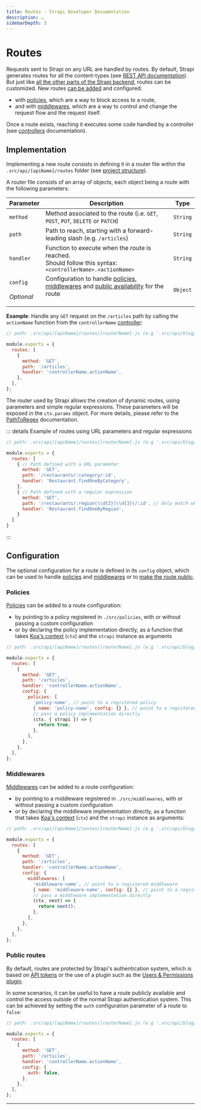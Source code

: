```yaml
---
title: Routes - Strapi Developer Documentation
description: …
sidebarDepth: 3
---
```


<!-- TODO: update SEO -->

# Routes

Requests sent to Strapi on any URL are handled by routes. By default, Strapi generates routes for all the content-types (see [REST API documentation](/developer-docs/latest/developer-resources/database-apis-reference/rest-api.md)). But just like [all the other parts of the Strapi backend](/developer-docs/latest/development/backend-customization.md), routes can be customized. New routes [can be added](#implementation) and configured:

- with [policies](#policies), which are a way to block access to a route,
- and with [middlewares](#middlewares), which are a way to control and change the request flow and the request itself.

Once a route exists, reaching it executes some code handled by a controller (see [controllers](/developer-docs/latest/development/backend-customization/controllers.md) documentation).

## Implementation

Implementing a new route consists in defining it in a router file within the `.src/api/[apiName]/routes` folder (see [project structure](/developer-docs/latest/setup-deployment-guides/file-structure.md)).

A router file consists of an array of objects, each object being a route with the following parameters:

| Parameter                  | Description                                                                      | Type     |
| -------------------------- | -------------------------------------------------------------------------------- | -------- |
| `method`                   | Method associated to the route (i.e. `GET`, `POST`, `PUT`, `DELETE` or `PATCH`)  | `String` |
| `path`                     | Path to reach, starting with a forward-leading slash (e.g. `/articles`)| `String` |
| `handler`                  | Function to execute when the route is reached.<br>Should follow this syntax: `<controllerName>.<actionName>` | `String` |
| `config`<br><br>_Optional_ | Configuration to handle [policies](policies), [middlewares](middlewares) and [public availability](#public-routes) for the route<br/><br/>           | `Object` |

**Example**: Handle any `GET` request on the `/articles` path by calling the `actionName` function from the `controllerName` [controller](/developer-docs/latest/development/backend-customization/controllers.md):

```js
// path: .src/api/[apiName]/routes/[routerName].js (e.g '.src/api/blog/routes/articles.js')

module.exports = {
  routes: [
    {
      method: 'GET',
      path: '/articles',
      handler: 'controllerName.actionName',
    },
  ],
};
```

The router used by Strapi allows the creation of dynamic routes, using parameters and simple regular expressions. These parameters will be exposed in the `ctx.params` object. For more details, please refer to the [PathToRegex](https://github.com/pillarjs/path-to-regexp) documentation.

::: details Example of routes using URL parameters and regular expressions
```js
// path: .src/api/[apiName]/routes/[routerName].js (e.g '.src/api/blog/routes/articles.js')

module.exports = {
  routes: [
    { // Path defined with a URL parameter
      method: 'GET',
      path: '/restaurants/:category/:id',
      handler: 'Restaurant.findOneByCategory',
    },
    { // Path defined with a regular expression
      method: 'GET',
      path: '/restaurants/:region(\\d{2}|\\d{3})/:id', // Only match when the first parameter contains 2 or 3 digits.
      handler: 'Restaurant.findOneByRegion',
    }
  ]
}
```

:::

## Configuration

The optional configuration for a route is defined in its `config` object, which can be used to handle [policies](#policies) and [middlewares](#middlewares) or to [make the route public](#public-routes).

### Policies

[Policies](/developer-docs/latest/development/backend-customization/policies.md) can be added to a route configuration:

- by pointing to a policy registered in `./src/policies`, with or without passing a custom configuration
- or by declaring the policy implementation directly, as a function that takes [Koa's context](https://koajs.com/#context) (`ctx`) and the `strapi` instance as arguments
<!-- ? can we use `ctx`, `next`, and also `{ strapi }` here ? -->

```js
// path: .src/api/[apiName]/routes/[routerName].js (e.g '.src/api/blog/routes/articles.js')

module.exports = {
  routes: [
    {
      method: 'GET',
      path: '/articles',
      handler: 'controllerName.actionName',
      config: {
        policies: [
          'policy-name', // point to a registered policy
          { name: 'policy-name', config: {} }, // point to a registered policy with some custom configuration
          // pass a policy implementation directly
          (ctx, { strapi }) => {
            return true;
          },
        ],
      },
    },
  ],
};
```

### Middlewares

[Middlewares](/developer-docs/latest/development/backend-customization/middlewares.md) can be added to a route configuration:

- by pointing to a middleware registered in `./src/middlewares`, with or without passing a custom configuration
- or by declaring the middleware implementation directly, as a function that takes [Koa's context](https://koajs.com/#context) (`ctx`) and the `strapi` instance as arguments:
<!-- ? can we use `ctx`, `next`, and also `{ strapi }` here ? -->

```js
// path: .src/api/[apiName]/routes/[routerName].js (e.g '.src/api/blog/routes/articles.js')

module.exports = {
  routes: [
    {
      method: 'GET',
      path: '/articles',
      handler: 'controllerName.actionName',
      config: {
        middlewares: [
          'middleware-name', // point to a registered middleware
          { name: 'middleware-name', config: {} }, // point to a registered middleware with some custom configuration
          // pass a middleware implementation directly
          (ctx, next) => {
            return next();
          },
        ],
      },
    },
  ],
};
```

### Public routes

By default, routes are protected by Strapi's authentication system, which is based on [API tokens]() or the use of a plugin such as the [Users & Permissions plugin](/user-docs/latest/plugins/strapi-plugins.html#users-permissions-plugin).

<!-- TODO: add link to API token section once documented -->

In some scenarios, it can be useful to have a route publicly available and control the access outside of the normal Strapi authentication system. This can be achieved by setting the `auth` configuration parameter of a route to `false`:

```js
// path: .src/api/[apiName]/routes/[routerName].js (e.g '.src/api/blog/routes/articles.js')

module.exports = {
  routes: [
    {
      method: 'GET',
      path: '/articles',
      handler: 'controllerName.actionName',
      config: {
        auth: false,
      },
    },
  ],
};
```

***
